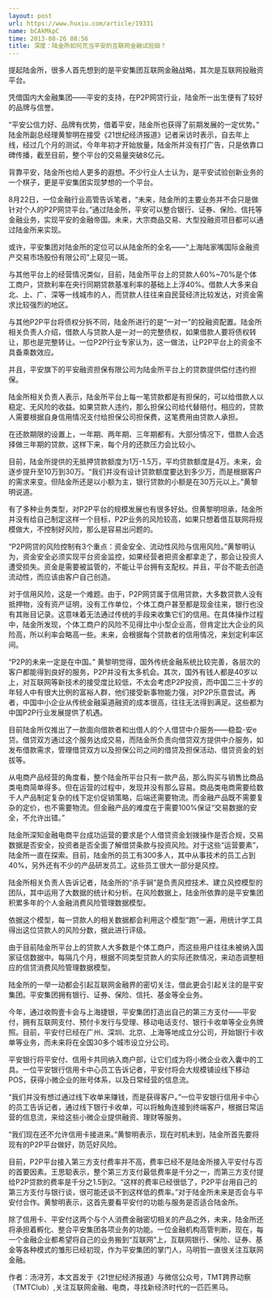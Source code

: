 ```yaml
---
layout: post
url: https://www.huxiu.com/article/19331
name: bCAkMkpC
time: 2013-08-26 08:56
title: 深度：陆金所如何充当平安的互联网金融试验田？
---
```

提起陆金所，很多人首先想到的是平安集团互联网金融战略，其次是互联网投融资平台。

凭借国内大金融集团——平安的支持，在P2P网贷行业，陆金所一出生便有了较好的品牌与信誉。

“平安公信力好、品牌有优势，借着平安，陆金所也获得了前期发展的一定优势。” 陆金所副总经理黄黎明在接受《21世纪经济报道》记者采访时表示，自去年上线，经过几个月的测试，今年年初才开始放量，陆金所并没有打广告，只是依靠口碑传播，截至目前，整个平台的交易量突破8亿元。

背靠平安，陆金所也给人更多的遐想。不少行业人士认为，是平安试验创新业务的一个棋子，更是平安集团实现梦想的一个平台。

8月22日，一位金融行业高管告诉笔者，“未来，陆金所的主要业务并不会只是做针对个人的P2P网贷平台。”通过陆金所，平安可以整合银行、证券、保险、信托等金融业务，实现平安的金融帝国。未来，大宗商品交易、大型投融资项目都可以通过陆金所来实现。

或许，平安集团对陆金所的定位可以从陆金所的全名——“上海陆家嘴国际金融资产交易市场股份有限公司”上窥见一斑。

与其他平台上的经营情况类似，目前，陆金所平台上的贷款人60%~70%是个体工商户，贷款利率在央行同期贷款基准利率的基础上上浮40%。借款人大多来自北、上、广、深等一线城市的人，而贷款人往往来自民营经济比较发达，对资金需求比较强烈的地区。

与其他P2P平台将债权分拆不同，陆金所进行的是“一对一”的投融资配置。陆金所相关负责人介绍，借款人与贷款人是一对一的完整债权，如果借款人要将债权转让，那也是完整转让。一位P2P行业专家认为，这一做法，让P2P平台上的资金不具备乘数效应。

并且，平安旗下的平安融资担保有限公司为陆金所平台上的贷款提供偿付违约担保。

陆金所相关负责人表示，陆金所平台上每一笔贷款都是有担保的，可以给借款人以稳定、无风险的收益。如果贷款人违约，那么担保公司给代替赔付。相应的，贷款人需要根据自身信用情况支付给担保公司担保费，这笔费用由贷款人承担。

在还款期限的设置上，一年期、两年期、三年期都有。大部分情况下，借款人会选择做三年期的贷款，这样下来，每个月的还款压力会比较小。

目前，陆金所提供的无抵押贷款额度为1万-1.5万，平均贷款额度是4万。未来，会逐步提升至10万到30万。“我们并没有设计贷款额度要达到多少万，而是根据客户的需求来变。但陆金所还是以小额为主，银行贷款的小额是在30万元以上。”黄黎明说道。

有了多种业务类型，对P2P平台的规模发展也有很多好处。但黄黎明坦承，陆金所并没有给自己制定这样一个目标，P2P业务的风险较高，如果只想着借互联网将规模做大，不控制好风险，那么是容易出问题的。

“P2P网贷的风险控制有3个重点：资金安全、流动性风险与信用风险。”黄黎明认为，资金安全必须实现平台资金监控，如果经营者把资金都拿走了，那会让投资人遭受损失。资金是需要被监管的，不能让平台拥有支配权。并且，平台不能去创造流动性，而应该由客户自己创造。

对于信用风险，这是一个难题。由于，P2P网贷属于信用贷款，大多数贷款人没有抵押物，没有资产证明，没有工作单位，个体工商户甚至都是现金往来，银行也没有其账目记录。这意味着无法通过传统的手段来收集它们的信用。在具体操作过程中，陆金所发现，个体工商户的风险不见得比中小型企业高，但肯定比大企业的风险高，所以利率会略高一些。未来，会根据每个贷款者的信用情况，来划定利率区间。

“P2P的未来一定是在中国。” 黄黎明觉得，国外传统金融系统比较完善，各层次的客户都能得到良好的服务，P2P并没有太多机会。其次，国外有钱人都是40岁以上，对互联网等新技术的接受度比较低，不太会考虑P2P投资，而中国二三十岁的年轻人中有很大比例的富裕人群，他们接受新事物能力强，对P2P乐意尝试。再者，中国中小企业从传统金融渠道融资的成本很高，往往无法得到满足。这些都为中国P2P行业发展提供了机遇。

目前陆金所仅推出了一款面向借款者和出借人的个人借贷中介服务——稳盈-安e贷。借贷双方通过这个服务达成交易，而陆金所负责向借贷双方提供中介服务，如发布借款需求，管理借贷双方以及担保公司之间的借贷及担保活动、借贷资金的划拔等。

从电商产品经营的角度看，整个陆金所平台只有一款产品，那么购买与销售比商品类电商简单得多。但在运营的过程中，发现并没有那么容易。商品类电商需要给数千人产品制定复杂的线下定价促销策略，后端还需要物流。而金融产品既不需要复杂的定价，也不需要物流。但金融产品的难度在于需要100%保证“交易数据的安全，不允许出错。”

陆金所深知金融电商平台成功运营的要求是个人借贷资金划拨操作是否合规，交易数据是否安全，投资者是否全面了解借贷条款与投资风险。对于这些“运营要素”，陆金所一直在探索。目前，陆金所的员工有300多人，其中从事技术的员工占到40%，另外还有不少的产品研发员工。这些员工很大一部分是风控。

陆金所相关负责人告诉记者，陆金所的“杀手锏”是负责风控技术、建立风控模型的团队，其中运用了大数据的统计和分析。在风险数据上，陆金所依靠的是平安集团积累多年的个人金融消费风险管理数据模型。

依据这个模型，每一贷款人的相关数据都会利用这个模型“跑”一遍，用统计学工具得出这位贷款人的风险分数，据此进行评级。

由于目前陆金所平台上的贷款人大多数是个体工商户，而这些用户往往未被纳入国家征信数据中。每隔几个月，根据不同类型贷款人的实际还款情况，来动态调整相应的信贷消费风险管理数据模型。

陆金所的一举一动都会引起互联网金融界的密切关注，借此更会引起关注的是平安集团。平安集团拥有银行、证券、保险、信托、基金等全业务。

今年，通过收购壹卡会与上海捷银，平安集团打造出自己的第三方支付——平安付，拥有互联网支付、预付卡发行与受理、移动电话支付、银行卡收单等全业务牌照。目前，平安付已经在广州、深圳、北京、上海等地成立分公司，开始银行卡收单等业务，而未来将在全国30多个城市设立分公司。

平安银行将平安付、信用卡共同纳入商户部，让它们成为将小微企业收入囊中的工具。一位平安银行信用卡中心员工告诉记者，平安付将会大规模铺设线下移动POS，获得小微企业的账号体系，以及日常经营的信息流。

“我们并没有想过通过线下收单来赚钱，而是获得客户。”一位平安银行信用卡中心的员工告诉记者，通过线下银行卡收单，可以将触角连接到终端客户，根据日常运营的信息流，来给这些小微企业提供融资、理财等服务。

“我们现在还不允许信用卡接进来。”黄黎明表示，现在时机未到，陆金所首先要将现有的P2P平台做好，防范好风险。

目前，P2P平台接入第三方支付费率并不高，费率已经不是陆金所接入平安付与否的首要因素。王思聪表示，整个第三方支付最低费率是千分之一，而第三方支付提给P2P贷款的费率是千分之1.5到2。“这样的费率已经很低了，P2P平台用自己的第三方支付与银行谈，很可能还谈不到这样低的费率。”对于陆金所未来是否会与平安付合作。黄黎明表示，这首先要看平安付的功能与服务是否适合陆金所。

除了信用卡、平安付这两个与个人消费金融密切相关的产品之外，未来，陆金所还将承担着孵化、整合平安集团各项业务的功能。一位金融机构高管判断，现在，每一个金融企业都希望将自己的业务搬到“互联网”上，互联网银行、保险、证券、基金等各种模式的雏形已经初现，作为平安集团的掌门人，马明哲一直很关注互联网金融。

作者：汤浔芳，本文首发于《21世纪经济报道》与微信公众号，TMT跨界动察（TMTClub）,关注互联网金融、电商，寻找新经济时代的一匹匹黑马。

